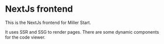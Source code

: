 # NextJs frontend

This is the NextJs frontend for Miller Start.

It uses SSR and SSG to render pages. There are some dynamic components for the code viewer.
